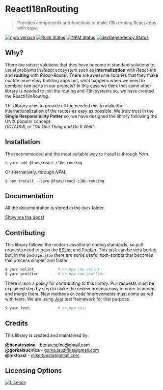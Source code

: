# ReactI18nRouting
> Provides components and functions to make i18n routing React apps with ease.

[![npm version](https://img.shields.io/npm/v/@foes/react-i18n-routing.svg?style=flat-square)](https://www.npmjs.com/package/@foes/react-i18n-routing)
[![Build Status](http://img.shields.io/travis/FriendsOfECMAScript/ReactI18nRouting/master.svg?style=flat-square)](https://travis-ci.org/FriendsOfECMAScript/ReactI18nRouting)
[![NPM Status](http://img.shields.io/npm/dm/@foes/react-i18n-routing.svg?style=flat-square)](https://www.npmjs.org/package/@foes/react-i18n-routing)
[![devDependency Status](https://img.shields.io/david/FriendsOfECMAScript/ReactI18nRouting.svg?style=flat-square)](https://david-dm.org/FriendsOfECMAScript/ReactI18nRouting#info=dependencies)

## Why?
There are robust solutions that they have become in standard solutions to usual problems in *React* ecosystem such as
**internalization** with *React-Intl* and **routing** with *React-Router*.
There are awesome libraries that they make our life more easy building apps but, what happens when we need to combine
two parts in our projects? In this case we think that some other library is needed to join the routing and i18n systems
so, we have created the ReactI18nRouting.

This library aims to provide all the needed this to make the internationalization of the routes as easy as possible.
We truly trust in the **Single Responsibility Patter** so, we have designed the library following the UNIX popular
concept:<br>*DOTADIW, or "Do One Thing and Do It Well"*.

## Installation
The recommended and the most suitable way to install is through *Yarn*.
```shell
$ yarn add @foes/react-i18n-routing
```
Or alternatively, through *NPM*.
```shell
$ npm install --save @foes/react-i18n-routing
```  

## Documentation
All the documentation is stored in the `docs` folder.

[Show me the docs!](docs/index.md)

## Contributing
This library follows the modern JavaScript coding standards, so pull requests need to pass the [ESLint][1] and
[Prettier][2]. This task can be very boring but, in the `package.json` there are some useful
npm-scripts that becomes this process simpler and faster.
```bash
$ yarn eslint           # or npm run eslint
$ yarn prettier         # or npm run prettier
```
There is also a policy for contributing to this library. Pull requests must be explained step by step to make the
review process easy in order to accept and merge them. New methods or code improvements must come paired with
tests. We are using [Jest][3] test framework for that purpose.
```bash
$ yarn test             # or npm test
```

## Credits
This library is created and maintained by:
>
**@benatespina** - [benatespina@gmail.com](mailto:benatespina@gmail.com)<br>
**@gorkalaucirica** - [gorka.lauzirika@gmail.com](mailto:gorka.lauzirika@gmail.com)<br>
**@mktoast** - [mikeltuesta@gmail.com](mailto:mikeltuesta@gmail.com)

## Licensing Options
[![License](https://img.shields.io/badge/License-MIT-yellowgreen.svg?style=flat-square)](https://github.com/FriendsOfECMAScript/ReactI18nRouting/blob/master/LICENSE)

[1]: http://eslint.org/
[2]: https://prettier.io/ 
[3]: https://facebook.github.io/jest/
